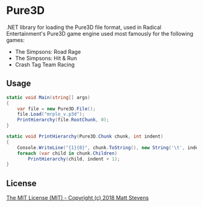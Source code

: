 # Pure3D

.NET library for loading the Pure3D file format, used in Radical Entertainment's
Pure3D game engine used most famously for the following games:

* The Simpsons: Road Rage
* The Simpsons: Hit & Run
* Crash Tag Team Racing

## Usage

```C#
static void Main(string[] args)
{
    var file = new Pure3D.File();
    file.Load("mrplo_v.p3d");
    PrintHierarchy(file.RootChunk, 0);
}

static void PrintHierarchy(Pure3D.Chunk chunk, int indent)
{
    Console.WriteLine("{1}{0}", chunk.ToString(), new String('\t', indent));
    foreach (var child in chunk.Children)
        PrintHierarchy(child, indent + 1);
}
```

## License
 
[The MIT License (MIT) - Copyright (c) 2018 Matt Stevens](LICENSE)